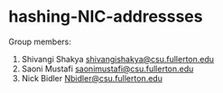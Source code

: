 # hashing-NIC-addressses

Group members:

1. Shivangi Shakya shivangishakya@csu.fullerton.edu
2. Saoni Mustafi saonimustafi@csu.fullerton.edu
3. Nick Bidler Nbidler@csu.fullerton.edu
